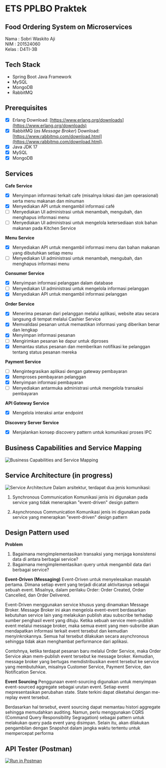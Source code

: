﻿# ETS PPLBO Praktek
## Food Ordering System on Microservices

Nama 	: Sobri Waskito Aji  
NIM : 201524060  
Kelas : D4TI-3B

## Tech Stack

 - Spring Boot Java Framework
 - MySQL
 - MongoDB
 - RabbitMQ
 
## Prerequisites
 - [x] Erlang
Download: [https://www.erlang.org/downloads](https://www.erlang.org/downloads)
 - [x] RabbitMQ (*as Message Broker*)
 Download: [https://www.rabbitmq.com/download.html](https://www.rabbitmq.com/download.html).
 - [x] Java JDK 17
 - [x] MySQL
 - [x] MongoDB

## Services

**Cafe Service**
 - [x] Menyimpan informasi terkait cafe (misalnya lokasi dan jam operasional) serta menu makanan dan minuman
 - [x] Menyediakan API untuk mengambil informasi café
 - [ ] Menyediakan UI administrasi untuk menambah, mengubah, dan menghapus informasi menu
 - [ ] Menyediakan UI administrasi untuk mengelola ketersediaan stok bahan makanan pada Kitchen Service

**Menu Service**
 - [x] Menyediakan API untuk mengambil informasi menu dan bahan makanan yang dibutuhkan setiap menu
 - [ ] Menyediakan UI administrasi untuk menambah, mengubah, dan menghapus informasi menu
 
**Consumer Service**
 - [x] Menyimpan informasi pelanggan dalam database
 - [ ] Menyediakan UI administrasi untuk mengelola informasi pelanggan
 - [x] Menyediakan API untuk mengambil informasi pelanggan

**Order Service**
 - [x] Menerima pesanan dari pelanggan melalui aplikasi, website atau secara langsung di tempat melalui Cashier Service 
 - [x] Memvalidasi pesanan untuk memastikan informasi yang diberikan benar dan lengkap
 - [x] Menyimpan informasi pesanan
 - [ ] Mengirimkan pesanan ke dapur untuk diproses
 - [x] Memantau status pesanan dan memberikan notifikasi ke pelanggan tentang status pesanan mereka

**Payment Service**
 - [ ] Mengintegrasikan aplikasi dengan gateway pembayaran
 - [x] Memproses pembayaran pelanggan
 - [x] Menyimpan informasi pembayaran
 - [ ] Menyediakan antarmuka administrasi untuk mengelola transaksi pembayaran

**API Gateway Service**
 - [x] Mengelola interaksi antar endpoint

**Discovery Server Service**
 - [x] Menjalankan konsep discovery pattern untuk komunikasi proses IPC

## Business Capabilities and Service Mapping
![Business Capabilities and Service Mapping](../blob/master/other/PPLBO-Nomor%201.drawio.png?raw=true)

## Service Architecture (in progress)
![Service Architecture](../blob/master/other/PPLBO-Nomor%204.drawio.png)
Dalam arsitektur, terdapat dua jenis komunikasi:
1. Synchronous Communication
Komunikasi jenis ini digunakan pada service yang tidak menerapkan "event-driven" design pattern

1. Asynchronous Communication
Komunikasi jenis ini digunakan pada service yang menerapkan "event-driven" design pattern

## Design Pattern used

**Problem**
1. Bagaimana mengimplementasikan transaksi yang menjaga konsistensi data di antara berbagai service?
2. Bagaimana mengimplementasikan query untuk mengambil data dari berbagai service?

**Event-Driven (Messaging)**
Event-Driven untuk menyelesaikan masalah pertama. Dimana setiap event yang terjadi dicatat aktivitasnya sebagai sebuah event. Misalnya, dalam perilaku Order: Order Created, Order Cancelled, dan Order Delivered.

Event-Driven menggunakan service khusus yang dinamakan Message Broker. Message Broker ini akan mengelola event-event berdasarkan kebutuhan service lain yang melakukan publish atau subscribe terhadap sumber penghasil event yang dituju. Ketika sebuah service mem-publish event melalui message broker, maka semua event yang men-subsribe akan mendapatkan informasi terkait event tersebut dan kemudian menyinkrokannya. Semua hal tersebut dilakukan secara asynchronous sehingga tidak akan menghambat performance dari aplikasi.

Contohnya, ketika terdapat pesanan baru melalui Order Service, maka Order Service akan mem-publish event tersebut ke message broker. Kemudian, message broker yang bertugas memdistribusikan event tersebut ke service yang membutuhkan, misalnya Customer Service, Payment Service, dan Notification Service.

**Event Sourcing**
Penggunaan event-sourcing digunakan untuk menyimpan event-sourced aggregate sebagai urutan event. Setiap event mepresentasikan perubahan state. State terkini dapat diketahui dengan me-replay event tersebut.

Berdasarkan hal tersebut, event sourcing dapat memantau histori aggregate sehingga memudahkan auditing. Namun, perlu menggunakan CQRS (Command Query Responsibility Segragation) sebagai pattern untuk melakukan query pada event yang disimpan. Selain itu, akan dilakukan pengambilan dengan Snapshot dalam jangka waktu tertentu untuk mempercepat performa

## API Tester (Postman)
[![Run in Postman](https://run.pstmn.io/button.svg)](https://app.getpostman.com/run-collection/17008485-5205e1d1-dcbd-47b9-ab9e-25fab5df06b9?action=collection%2Ffork&collection-url=entityId%3D17008485-5205e1d1-dcbd-47b9-ab9e-25fab5df06b9%26entityType%3Dcollection%26workspaceId%3Daca6b7f9-c619-4e69-b65f-936467387cf8)
